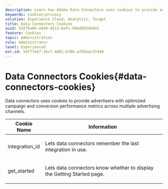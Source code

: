 ```yaml
---
description: Learn how Adobe Data Connectors uses cookies to provide advertisers with optimized campaign and conversion performance metrics across multiple advertising channels.
keywords: cookies;privacy
solution: Experience Cloud, Analytics, Target
title: Data Connectors Cookies 
uuid: 5d27ba66-e640-4513-befc-69e8502de941
feature: Cookies
topic: Administration
role: Administrator
level: Experienced
exl-id: 54f77e67-1bcf-4d01-b70b-af85bac3f449
---
```

# Data Connectors Cookies{#data-connectors-cookies}

Data connectors uses cookies to provide advertisers with optimized campaign and conversion performance metrics across multiple advertising channels.

<table id="table_54B402C6E19C4A70B1E27BC9DFF776EB"> 
 <thead> 
  <tr> 
   <th colname="col1" class="entry"> Cookie Name </th> 
   <th colname="col2" class="entry"> Information </th> 
  </tr> 
 </thead>
 <tbody> 
  <tr> 
   <td colname="col1"> <p>integration_id </p> </td> 
   <td colname="col2"> <p>Lets data connectors remember the last integration in use. </p> </td> 
  </tr> 
  <tr> 
   <td colname="col1"> <p>get_started </p> </td> 
   <td colname="col2"> <p>Lets data connectors know whether to display the <span class="wintitle"> Getting Started</span> page. </p> </td> 
  </tr> 
 </tbody> 
</table>
